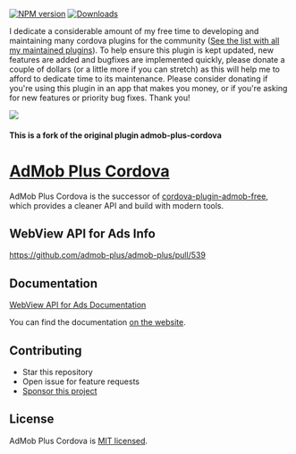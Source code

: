 [![NPM version](https://img.shields.io/npm/v/community-admob-plus-cordova)](https://www.npmjs.com/package/community-admob-plus-cordova)
[![Downloads](https://img.shields.io/npm/dm/community-admob-plus-cordova)](https://www.npmjs.com/package/community-admob-plus-cordova)


I dedicate a considerable amount of my free time to developing and maintaining many cordova plugins for the community ([See the list with all my maintained plugins][community_plugins]).
To help ensure this plugin is kept updated,
new features are added and bugfixes are implemented quickly,
please donate a couple of dollars (or a little more if you can stretch) as this will help me to afford to dedicate time to its maintenance.
Please consider donating if you're using this plugin in an app that makes you money,
or if you're asking for new features or priority bug fixes. Thank you!

[![](https://img.shields.io/static/v1?label=Sponsor%20Me&style=for-the-badge&message=%E2%9D%A4&logo=GitHub&color=%23fe8e86)](https://github.com/sponsors/eyalin)



#### This is a fork of the original plugin admob-plus-cordova
# [AdMob Plus Cordova](https://admob-plus.github.io)

AdMob Plus Cordova is the successor of [cordova-plugin-admob-free](https://github.com/ratson/cordova-plugin-admob-free), which provides a cleaner API and build with modern tools.

## WebView API for Ads Info

https://github.com/admob-plus/admob-plus/pull/539


## Documentation

[WebView API for Ads Documentation](../../website/docs/cordova/ads/webview.md)

You can find the documentation [on the website](https://admob-plus.github.io/docs/cordova).

## Contributing

- Star this repository
- Open issue for feature requests
- [Sponsor this project](https://github.com/sponsors/EYALIN)

## License

AdMob Plus Cordova is [MIT licensed](../../LICENSE).

[community_plugins]: https://github.com/EYALIN?tab=repositories&q=community&type=&language=&sort=
